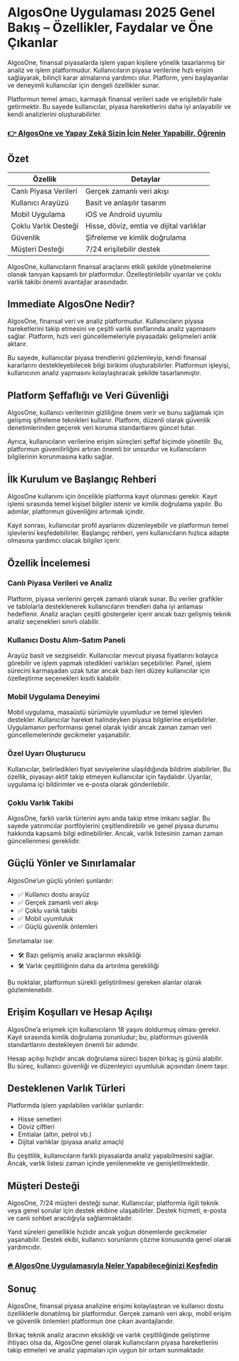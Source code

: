 # AlgosOne Uygulaması 2025 Genel Bakış – Özellikler, Faydalar ve Öne Çıkanlar
 

AlgosOne, finansal piyasalarda işlem yapan kişilere yönelik tasarlanmış bir analiz ve işlem platformudur. Kullanıcıların piyasa verilerine hızlı erişim sağlayarak, bilinçli karar almalarına yardımcı olur. Platform, yeni başlayanlar ve deneyimli kullanıcılar için dengeli özellikler sunar.

Platformun temel amacı, karmaşık finansal verileri sade ve erişilebilir hale getirmektir. Bu sayede kullanıcılar, piyasa hareketlerini daha iyi anlayabilir ve kendi analizlerini oluşturabilirler.

### [👉  AlgosOne ve Yapay Zekâ Sizin İçin Neler Yapabilir, Öğrenin](https://tinyurl.com/mtdtz4rn)
## Özet

| Özellik                   | Detaylar                                      |
|---------------------------|-----------------------------------------------|
| Canlı Piyasa Verileri     | Gerçek zamanlı veri akışı                      |
| Kullanıcı Arayüzü         | Basit ve anlaşılır tasarım                      |
| Mobil Uygulama            | iOS ve Android uyumlu                           |
| Çoklu Varlık Desteği      | Hisse, döviz, emtia ve dijital varlıklar       |
| Güvenlik                  | Şifreleme ve kimlik doğrulama                   |
| Müşteri Desteği           | 7/24 erişilebilir destek                         |

AlgosOne, kullanıcıların finansal araçlarını etkili şekilde yönetmelerine olanak tanıyan kapsamlı bir platformdur. Özelleştirilebilir uyarılar ve çoklu varlık takibi önemli avantajlar arasındadır.

## Immediate AlgosOne Nedir?

AlgosOne, finansal veri ve analiz platformudur. Kullanıcıların piyasa hareketlerini takip etmesini ve çeşitli varlık sınıflarında analiz yapmasını sağlar. Platform, hızlı veri güncellemeleriyle piyasadaki gelişmeleri anlık aktarır.

Bu sayede, kullanıcılar piyasa trendlerini gözlemleyip, kendi finansal kararlarını destekleyebilecek bilgi birikimi oluşturabilirler. Platformun işleyişi, kullanıcının analiz yapmasını kolaylaştıracak şekilde tasarlanmıştır.

## Platform Şeffaflığı ve Veri Güvenliği

AlgosOne, kullanıcı verilerinin gizliliğine önem verir ve bunu sağlamak için gelişmiş şifreleme teknikleri kullanır. Platform, düzenli olarak güvenlik denetimlerinden geçerek veri koruma standartlarını güncel tutar.

Ayrıca, kullanıcıların verilerine erişim süreçleri şeffaf biçimde yönetilir. Bu, platformun güvenilirliğini artıran önemli bir unsurdur ve kullanıcıların bilgilerinin korunmasına katkı sağlar.

## İlk Kurulum ve Başlangıç Rehberi

AlgosOne kullanımı için öncelikle platforma kayıt olunması gerekir. Kayıt işlemi sırasında temel kişisel bilgiler istenir ve kimlik doğrulama yapılır. Bu adımlar, platformun güvenliğini artırmak içindir.

Kayıt sonrası, kullanıcılar profil ayarlarını düzenleyebilir ve platformun temel işlevlerini keşfedebilirler. Başlangıç rehberi, yeni kullanıcıların hızlıca adapte olmasına yardımcı olacak bilgiler içerir.

## Özellik İncelemesi

### Canlı Piyasa Verileri ve Analiz

Platform, piyasa verilerini gerçek zamanlı olarak sunar. Bu veriler grafikler ve tablolarla desteklenerek kullanıcıların trendleri daha iyi anlaması hedeflenir. Analiz araçları çeşitli göstergeler içerir ancak bazı gelişmiş teknik analiz seçenekleri sınırlı olabilir.

### Kullanıcı Dostu Alım-Satım Paneli

Arayüz basit ve sezgiseldir. Kullanıcılar mevcut piyasa fiyatlarını kolayca görebilir ve işlem yapmak istedikleri varlıkları seçebilirler. Panel, işlem sürecini karmaşadan uzak tutar ancak bazı ileri düzey kullanıcılar için özelleştirme seçenekleri kısıtlı kalabilir.

### Mobil Uygulama Deneyimi

Mobil uygulama, masaüstü sürümüyle uyumludur ve temel işlevleri destekler. Kullanıcılar hareket halindeyken piyasa bilgilerine erişebilirler. Uygulamanın performansı genel olarak iyidir ancak zaman zaman veri güncellemelerinde gecikmeler yaşanabilir.

### Özel Uyarı Oluşturucu

Kullanıcılar, belirledikleri fiyat seviyelerine ulaşıldığında bildirim alabilirler. Bu özellik, piyasayı aktif takip etmeyen kullanıcılar için faydalıdır. Uyarılar, uygulama içi bildirimler ve e-posta olarak gönderilebilir.

### Çoklu Varlık Takibi

AlgosOne, farklı varlık türlerini aynı anda takip etme imkanı sağlar. Bu sayede yatırımcılar portföylerini çeşitlendirebilir ve genel piyasa durumu hakkında kapsamlı bilgi edinebilirler. Ancak, varlık listesinin zaman zaman güncellenmesi gereklidir.

## Güçlü Yönler ve Sınırlamalar

AlgosOne’un güçlü yönleri şunlardır:

- ✅ Kullanıcı dostu arayüz  
- ✅ Gerçek zamanlı veri akışı  
- ✅ Çoklu varlık takibi  
- ✅ Mobil uyumluluk  
- ✅ Güçlü güvenlik önlemleri  

Sınırlamalar ise:

- 🛠️ Bazı gelişmiş analiz araçlarının eksikliği  
- 🛠️ Varlık çeşitliliğinin daha da artırılma gerekliliği  

Bu noktalar, platformun sürekli geliştirilmesi gereken alanlar olarak gözlemlenebilir.

## Erişim Koşulları ve Hesap Açılışı

AlgosOne’a erişmek için kullanıcıların 18 yaşını doldurmuş olması gerekir. Kayıt sırasında kimlik doğrulama zorunludur; bu, platformun güvenlik standartlarını destekleyen önemli bir adımdır.

Hesap açılışı hızlıdır ancak doğrulama süreci bazen birkaç iş günü alabilir. Bu süreç, kullanıcı güvenliği ve düzenleyici uyumluluk açısından önem taşır.

## Desteklenen Varlık Türleri

Platformda işlem yapılabilen varlıklar şunlardır:

- Hisse senetleri  
- Döviz çiftleri  
- Emtialar (altın, petrol vb.)  
- Dijital varlıklar (piyasa analiz amaçlı)  

Bu çeşitlilik, kullanıcıların farklı piyasalarda analiz yapabilmesini sağlar. Ancak, varlık listesi zaman içinde yenilenmekte ve genişletilmektedir.

## Müşteri Desteği

AlgosOne, 7/24 müşteri desteği sunar. Kullanıcılar, platformla ilgili teknik veya genel sorular için destek ekibine ulaşabilirler. Destek hizmeti, e-posta ve canlı sohbet aracılığıyla sağlanmaktadır.

Yanıt süreleri genellikle hızlıdır ancak yoğun dönemlerde gecikmeler yaşanabilir. Destek ekibi, kullanıcı sorunlarını çözme konusunda genel olarak yardımcıdır.

### [🔥 AlgosOne Uygulamasıyla Neler Yapabileceğinizi Keşfedin](https://tinyurl.com/mtdtz4rn)
## Sonuç

AlgosOne, finansal piyasa analizine erişimi kolaylaştıran ve kullanıcı dostu özelliklerle donatılmış bir platformdur. Gerçek zamanlı veri akışı, mobil erişim ve güvenlik önlemleri platformun öne çıkan avantajlarıdır.

Birkaç teknik analiz aracının eksikliği ve varlık çeşitliliğinde geliştirme ihtiyacı olsa da, AlgosOne genel olarak kullanıcıların piyasa hareketlerini takip etmeleri ve analiz yapmaları için uygun bir ortam sunmaktadır.